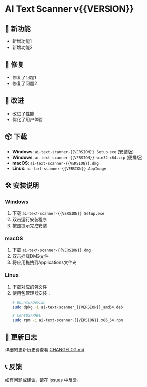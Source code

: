 # AI Text Scanner v{{VERSION}}

## 🚀 新功能
- 新增功能1
- 新增功能2

## 🐛 修复
- 修复了问题1
- 修复了问题2

## 🔧 改进
- 改进了性能
- 优化了用户体验

## 📦 下载
- **Windows**: `ai-text-scanner-{{VERSION}} Setup.exe` (安装版)
- **Windows**: `ai-text-scanner-{{VERSION}}-win32-x64.zip` (便携版)
- **macOS**: `ai-text-scanner-{{VERSION}}.dmg`
- **Linux**: `ai-text-scanner-{{VERSION}}.AppImage`

## 🛠️ 安装说明

### Windows
1. 下载 `ai-text-scanner-{{VERSION}} Setup.exe`
2. 双击运行安装程序
3. 按照提示完成安装

### macOS
1. 下载 `ai-text-scanner-{{VERSION}}.dmg`
2. 双击挂载DMG文件
3. 将应用拖拽到Applications文件夹

### Linux
1. 下载对应的包文件
2. 使用包管理器安装：
   ```bash
   # Ubuntu/Debian
   sudo dpkg -i ai-text-scanner_{{VERSION}}_amd64.deb
   
   # CentOS/RHEL
   sudo rpm -i ai-text-scanner-{{VERSION}}.x86_64.rpm
   ```

## 🔄 更新日志
详细的更新历史请查看 [CHANGELOG.md](CHANGELOG.md)

## 📞 反馈
如有问题或建议，请在 [Issues](https://github.com/your-username/your-repo/issues) 中反馈。
